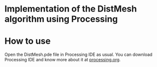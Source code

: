 Implementation of the DistMesh algorithm using Processing
===

# How to use

Open the DistMesh.pde file in Processing IDE as usual. 
You can download Processing IDE and know more about it at [processing.org](processing.org).